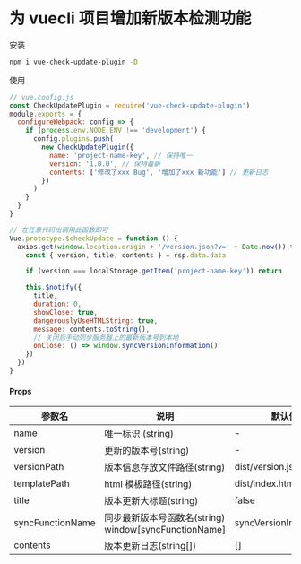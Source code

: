 # 为 vuecli 项目增加新版本检测功能

安装

```bash
npm i vue-check-update-plugin -D
```

使用

```js
// vue.config.js
const CheckUpdatePlugin = require('vue-check-update-plugin')
module.exports = {
  configureWebpack: config => {
    if (process.env.NODE_ENV !== 'development') {
      config.plugins.push(
        new CheckUpdatePlugin({
          name: 'project-name-key', // 保持唯一
          version: '1.0.0', // 保持最新
          contents: ['修改了xxx Bug', '增加了xxx 新功能'] // 更新日志
        })
      )
    }
  }
}
```

```js
// 在任意代码出调用此函数即可
Vue.prototype.$checkUpdate = function () {
  axios.get(window.location.origin + '/version.json?v=' + Date.now()).then(rsp => {
    const { version, title, contents } = rsp.data.data

    if (version === localStorage.getItem('project-name-key')) return

    this.$notify({
      title,
      duration: 0,
      showClose: true,
      dangerouslyUseHTMLString: true,
      message: contents.toString(),
      // 关闭后手动同步服务器上的最新版本号到本地
      onClose: () => window.syncVersionInformation()
    })
  })
}
```

#### Props

| 参数名           | 说明                                                  | 默认值                 |
| ---------------- | ----------------------------------------------------- | ---------------------- |
| name             | 唯一标识 (string)                                     | -                      |
| version          | 更新的版本号(string)                                  | -                      |
| versionPath      | 版本信息存放文件路径(string)                          | dist/version.json      |
| templatePath     | html 模板路径(string)                                 | dist/index.html        |
| title            | 版本更新大标题(string)                                | false                  |
| syncFunctionName | 同步最新版本号函数名(string) window[syncFunctionName] | syncVersionInformation |
| contents         | 版本更新日志(string[])                                | []                     |
